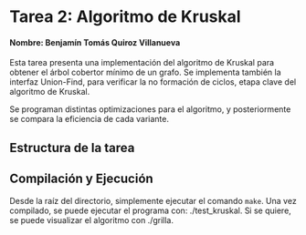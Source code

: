 # Tarea 2: Algoritmo de Kruskal 

#### Nombre: Benjamín Tomás Quiroz Villanueva

Esta tarea presenta una implementación del algoritmo de Kruskal para obtener el árbol cobertor mínimo de un grafo. Se implementa también la interfaz Union-Find, para verificar la no formación de ciclos, etapa clave del algoritmo de Kruskal.

Se programan distintas optimizaciones para el algoritmo, y posteriormente se compara la eficiencia de cada variante.

## Estructura de la tarea

## Compilación y Ejecución

Desde la raíz del directorio, simplemente ejecutar el comando ```make```. Una vez compilado, se puede ejecutar el programa con: ./test_kruskal. Si se quiere, se puede visualizar el algoritmo con ./grilla.
